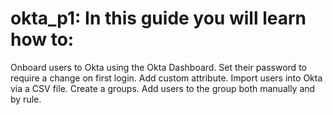 # okta_p1: In this guide you will learn how to: 
Onboard users to Okta using the Okta Dashboard. 
Set their password to require a change on first login. 
Add custom attribute. 
Import users into Okta via a CSV file. 
Create a groups. 
Add users to the group both manually and by rule.

